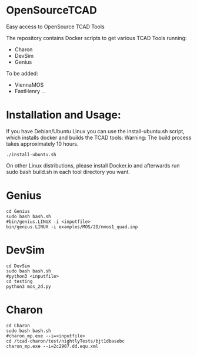 # OpenSourceTCAD
Easy access to OpenSource TCAD Tools

The repository contains Docker scripts to get various TCAD Tools running:
* Charon
* DevSim
* Genius

To be added:
* ViennaMOS
* FastHenry
...

# Installation and Usage:

If you have Debian/Ubuntu Linux you can use the install-ubuntu.sh script, which installs docker and builds the TCAD tools:
Warning: The build process takes approximately 10 hours.

    ./install-ubuntu.sh

On other Linux distributions, please install Docker.io and afterwards run sudo bash build.sh in each tool directory you want.

# Genius

    cd Genius
    sudo bash bash.sh
    #bin/genius.LINUX -i <inputfile>
    bin/genius.LINUX -i examples/MOS/2D/nmos1_quad.inp 

# DevSim

    cd DevSim
    sudo bash bash.sh
    #python3 <inputfile>
    cd testing
    python3 mos_2d.py

# Charon
    cd Charon
    sudo bash bash.sh
    #charon_mp.exe --i=<inputfile>
    cd /tcad-charon/test/nightlyTests/bjt1dbasebc
    charon_mp.exe --i=2c2907.dd.equ.xml
